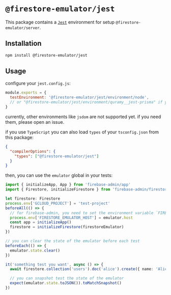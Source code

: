 # `@firestore-emulator/jest`

This package contains a [`Jest`](https://jestjs.io/) environment for setup `@firestore-emulator/server`.

## Installation

```sh
npm install @firestore-emulator/jest
```

## Usage

configure your `jest.config.js`:

```js
module.exports = {
  testEnvironment: '@firestore-emulator/jest/environment/node',
  // or "@firestore-emulator/jest/environment/quramy__jest-prisma" if you use prisma. you should install "@quramy/jest-prisma" too.
}
```

currently, other environments like `jsdom` are not supported yet.
if you need them, please open an issue.

if you use `TypeScript` you can also load `types` of your `tsconfig.json` from this package:

```json
{
  "compilerOptions": {
    "types": ["@firestore-emulator/jest"]
  }
}
```

then, you can use the `emulator` global in your tests:

```ts
import { initializeApp, App } from 'firebase-admin/app'
import { Firestore, initializeFirestore } from 'firebase-admin/firestore'

let firestore: Firestore
process.env['GCLOUD_PROJECT'] = 'test-project'
beforeAll(() => {
  // for firebase-admin, you need to set the environment variable `FIRESTORE_EMULATOR_HOST`
  process.env['FIRESTORE_EMULATOR_HOST'] = emulator.host
  const app = initializeApp()
  firestore = initializeFirestore(firestoreEmulator)
})

// you can clear the state of the emulator before each test
beforeEach(() => {
  emulator.state.clear()
})

it('something test you want', async () => {
  await firestore.collection('users').doc('alice').create({ name: 'Alice' })

  // you can snapshot test the state of the emulator
  expect(emulator.state.toJSON()).toMatchSnapshot()
})
```
